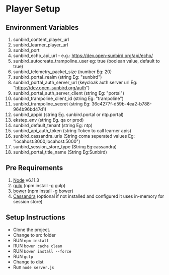 # Player  Setup

## Environment Variables
1. sunbird_content_player_url
2. sunbird_learner_player_url
3. sunbird_port
4. sunbird_echo_api_url - e.g.: https://dev.open-sunbird.org/api/echo/
5. sunbird_autocreate_trampoline_user eg: true (boolean value, default to true)
6. sunbird_telemetry_packet_size (number Eg: 20)
7. sunbird_portal_realm (string Eg: "sunbird") 
8. sunbird_portal_auth_server_url (keycloak auth server url Eg: "https://dev.open-sunbird.org/auth")
9. sunbird_portal_auth_server_client (string Eg: "portal")
10. sunbird_trampoline_client_id (string Eg: "trampoline")
11. sunbird_trampoline_secret (string Eg: 36c4277f-d59b-4ea2-b788-964b96bd47d1)
12. sunbird_appid (string Eg. sunbird.portal or ntp.portal)
13. ekstep_env (string Eg. qa or prod)
14. sunbird_default_tenant (string Eg: ntp)
15. sunbird_api_auth_token (string Token to call learner apis)
16. sunbird_cassandra_urls (String coma seperated values Eg: "locahost:3000,locahost:5000")
17. sunbird_session_store_type (String Eg:cassandra)
18. sunbird_portal_title_name (String Eg:Sunbird)

## Pre Requirements

1. [Node](https://nodejs.org/en/download/) v6.11.3 
2. [gulp](https://github.com/gulpjs/gulp/blob/master/docs/getting-started.md) (npm install -g gulp)
3. [bower](https://bower.io/) (npm install -g bower)
4. [Cassandra](http://cassandra.apache.org/download/) (optional if not installed and configured it uses in-memory for session store)

## Setup Instructions
* Clone the project.
* Change to src folder
* RUN `npm install`
* RUN `bower cache clean`
* RUN `bower install --force`
* RUN `gulp`
* Change to dist
* Run `node server.js`




